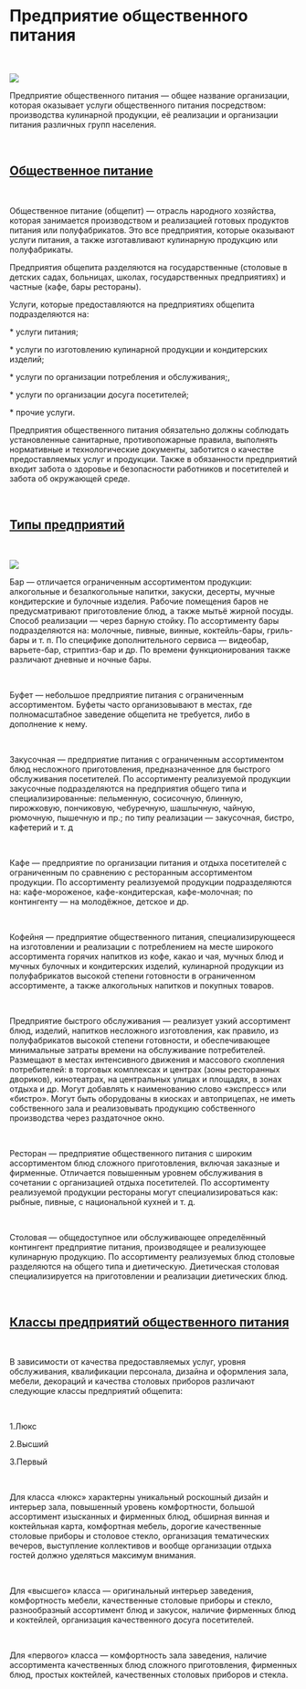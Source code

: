 <!DOCTYPE html>
<html lang="ru">
<head>
<title>HTML/CSS Предприятие общественного питания:Публикация</title>
<link rel="stylesheet" type="text/css" href="css/styles.css">
</head>
<body>
<h1><b>Предприятие общественного питания</b></h1><br>
<p><img src="https://pbs.twimg.com/media/DJprYb9WAAAQahm.jpg"></p>
<p>Предприятие общественного питания — общее название организации, которая оказывает услуги общественного питания посредством: производства кулинарной продукции, её реализации и организации питания различных групп населения.</p><br>
<h2><u>Общественное питание</u></h2><br>
<p>Общественное питание (общепит) — отрасль народного хозяйства, которая занимается производством и реализацией готовых продуктов питания или полуфабрикатов. Это все предприятия, которые оказывают услуги питания, а также  изготавливают кулинарную продукцию или полуфабрикаты.</p><p>Предприятия общепита разделяются на государственные (столовые в детских садах, больницах, школах, государственных предприятиях) и частные (кафе, бары рестораны).</p><p>Услуги, которые предоставляются на предприятиях общепита подразделяются на:</p>
<p>* услуги питания;</p>
<p>* услуги по изготовлению кулинарной продукции и кондитерских изделий;</p>
<p>* услуги по организации потребления и обслуживания;,</p>
<p>* услуги по организации досуга посетителей;</p>
<p>* прочие услуги.</p><p>Предприятия общественного питания обязательно должны соблюдать установленные санитарные, противопожарные правила, выполнять нормативные и технологические документы, заботится о качестве предоставляемых услуг и продукции. Также в обязанности предприятий входит забота о здоровье и безопасности работников и посетителей и забота об окружающей среде.</p><br>
<h2><u>Типы предприятий</u></h2><br>
<p><img src="https://avatars.mds.yandex.net/get-pdb/202366/48ae5d45-e869-42e3-8e5a-cd5719db2b0e/s1200"</p>
<p>Бар — отличается ограниченным ассортиментом продукции: алкогольные и безалкогольные напитки, закуски, десерты, мучные кондитерские и булочные изделия. Рабочие помещения баров не предусматривают приготовление блюд, а также мытьё жирной посуды. Способ реализации — через барную стойку. По ассортименту бары подразделяются на: молочные, пивные, винные, коктейль-бары, гриль-бары и т. п. По специфике дополнительного сервиса — видеобар, варьете-бар, стриптиз-бар и др. По времени функционирования также различают дневные и ночные бары.</p><br>
<p>Буфет — небольшое предприятие питания с ограниченным ассортиментом. Буфеты часто организовывают в местах, где полномасштабное заведение общепита не требуется, либо в дополнение к нему.</p><br>
<p>Закусочная — предприятие питания с ограниченным ассортиментом блюд несложного приготовления, предназначенное для быстрого обслуживания посетителей. По ассортименту реализуемой продукции закусочные подразделяются на предприятия общего типа и специализированные: пельменную, сосисочную, блинную, пирожковую, пончиковую, чебуречную, шашлычную, чайную, рюмочную, пышечную и пр.; по типу реализации — закусочная, бистро, кафетерий и т. д</p><br>
<p>Кафе — предприятие по организации питания и отдыха посетителей с ограниченным по сравнению с ресторанным ассортиментом продукции. По ассортименту реализуемой продукции подразделяются на: кафе-мороженое, кафе-кондитерская, кафе-молочная; по контингенту — на молодёжное, детское и др.</p><br>
<p>Кофейня — предприятие общественного питания, специализирующееся на изготовлении и реализации с потреблением на месте широкого ассортимента горячих напитков из кофе, какао и чая, мучных блюд и мучных булочных и кондитерских изделий, кулинарной продукции из полуфабрикатов высокой степени готовности в ограниченном ассортименте, а также алкогольных напитков и покупных товаров.</p><br>
<p>Предприятие быстрого обслуживания — реализует узкий ассортимент блюд, изделий, напитков несложного изготовления, как правило, из полуфабрикатов высокой степени готовности, и обеспечивающее минимальные затраты времени на обслуживание потребителей. Размещают в местах интенсивного движения и массового скопления потребителей: в торговых комплексах и центрах (зоны ресторанных двориков), кинотеатрах, на центральных улицах и площадях, в зонах отдыха и др. Могут добавлять к наименованию слово «экспресс» или «бистро». Могут быть оборудованы в киосках и автоприцепах, не иметь собственного зала и реализовывать продукцию собственного производства через раздаточное окно.</p><br>
<p>Ресторан — предприятие общественного питания с широким ассортиментом блюд сложного приготовления, включая заказные и фирменные. Отличается повышенным уровнем обслуживания в сочетании с организацией отдыха посетителей. По ассортименту реализуемой продукции рестораны могут специализироваться как: рыбные, пивные, с национальной кухней и т. д.</p><br>
<p>Столовая — общедоступное или обслуживающее определённый контингент предприятие питания, производящее и реализующее кулинарную продукцию. По ассортименту реализуемых блюд столовые разделяются на общего типа и диетическую. Диетическая столовая специализируется на приготовлении и реализации диетических блюд.</p><br>
<h2><u>Классы предприятий общественного питания</u></h2><br>
<p>В зависимости от качества предоставляемых услуг, уровня обслуживания, квалификации персонала, дизайна и оформления зала, мебели, декораций и качества столовых приборов различают следующие классы предприятий общепита:</p><br>
<p>1.Люкс</p>
<p>2.Высший</p>
<p>3.Первый</p><br>
<p>Для класса «люкс» характерны уникальный роскошный дизайн и интерьер зала, повышенный уровень комфортности, большой ассортимент изысканных и фирменных блюд, обширная винная и коктейльная карта, комфортная мебель, дорогие качественные столовые приборы и столовое стекло, организация тематических вечеров, выступление коллективов и вообще организации отдыха гостей должно уделяться максимум внимания.</p><br>
<p>Для «высшего» класса — оригинальный интерьер заведения, комфортность мебели, качественные столовые приборы и стекло, разнообразный ассортимент  блюд и закусок, наличие фирменных блюд и коктейлей, организация качественного досуга посетителей.</p><br>
<p>Для «первого» класса — комфортность зала заведения, наличие ассортимента качественных блюд сложного приготовления, фирменных блюд, простых коктейлей, качественных столовых приборов и стекла.</p><br>
</body>
</html>
